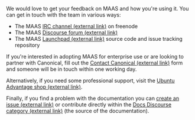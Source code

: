We would love to get your feedback on MAAS and how you're using it. You can get in touch with the team in various ways:

-   The MAAS [IRC channel (external link)](http://webchat.freenode.net/?channels=maas) on freenode
-   The MAAS [Discourse forum (external link)](https://discourse.maas.io)
-   The MAAS [Launchpad (external link)](https://launchpad.net/maas) source code and issue tracking repository

If you're interested in adopting MAAS for enterprise use or are looking to partner with Canonical, fill out the [Contact Canonical (external link)](https://maas.io/contact-us) form and someone will be in touch within one working day.

Alternatively, if you need some professional support, visit the [Ubuntu Advantage shop (external link)](https://buy.ubuntu.com/).

Finally, if you find a problem with the documentation you can [create an issue (external link)](https://github.com/CanonicalLtd/maas-docs/issues/new) or contribute directly within the [Docs Discourse category (external link)](https://discourse.maas.io/c/docs) (the source of the documentation).